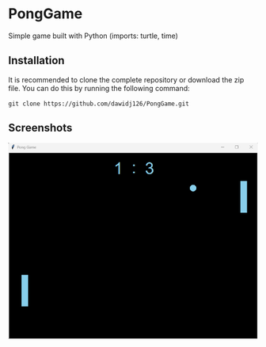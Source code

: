 # PongGame

Simple game built with Python (imports: turtle, time)

## Installation

It is recommended to clone the complete repository or download the zip file.
You can do this by running the following command:
```
git clone https://github.com/dawidj126/PongGame.git
```



## Screenshots

<p align="center">
   <img src="assets/usage1.png"/>
</p>
